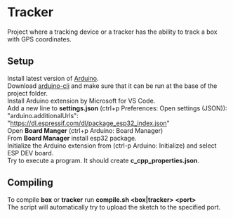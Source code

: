 
# Tracker

Project where a tracking device or a tracker has the ability to track a box with GPS coordinates.

## Setup

Install latest version of [Arduino](https://www.arduino.cc/en/software).  
Download [arduino-cli](https://github.com/arduino/arduino-cli/releases) and make sure that it can be run at the base of the project folder.  
Install Arduino extension by Microsoft for VS Code.  
Add a new line to **settings.json** (ctrl+p Preferences: Open settings (JSON)):  
"arduino.additionalUrls": "https://dl.espressif.com/dl/package_esp32_index.json"  
Open **Board Manger** (ctrl+p Arduino: Board Manager)  
From **Board Manager** install esp32 package.  
Initialize the Arduino extension from (ctrl-p Arduino: Initialize) and select ESP DEV board.  
Try to execute a program. It should create **c_cpp_properties.json**.  

## Compiling

To compile **box** or **tracker** run **compile&#46;sh \<box|tracker> \<port>**  
The script will automatically try to upload the sketch to the specified port.
